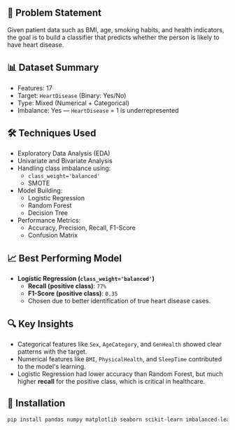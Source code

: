
## 🧠 Problem Statement

Given patient data such as BMI, age, smoking habits, and health indicators, the goal is to build a classifier that predicts whether the person is likely to have heart disease.

## 📊 Dataset Summary

- Features: 17
- Target: `HeartDisease` (Binary: Yes/No)
- Type: Mixed (Numerical + Categorical)
- Imbalance: Yes — `HeartDisease` = 1 is underrepresented

## 🛠️ Techniques Used

- Exploratory Data Analysis (EDA)
- Univariate and Bivariate Analysis
- Handling class imbalance using:
  - `class_weight='balanced'`
  - SMOTE
- Model Building:
  - Logistic Regression
  - Random Forest
  - Decision Tree
- Performance Metrics:
  - Accuracy, Precision, Recall, F1-Score
  - Confusion Matrix

## 📈 Best Performing Model

- **Logistic Regression (`class_weight='balanced'`)**
  - **Recall (positive class)**: `77%`
  - **F1-Score (positive class)**: `0.35`
  - Chosen due to better identification of true heart disease cases.

## 🔍 Key Insights

- Categorical features like `Sex`, `AgeCategory`, and `GenHealth` showed clear patterns with the target.
- Numerical features like `BMI`, `PhysicalHealth`, and `SleepTime` contributed to the model's learning.
- Logistic Regression had lower accuracy than Random Forest, but much higher **recall** for the positive class, which is critical in healthcare.

## 📌 Installation

```bash
pip install pandas numpy matplotlib seaborn scikit-learn imbalanced-learn
